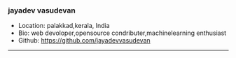 ### jayadev vasudevan
- Location: palakkad,kerala, India
- Bio: web devoloper,opensource condributer,machinelearning enthusiast
- Github: https://github.com/jayadevvasudevan
***

